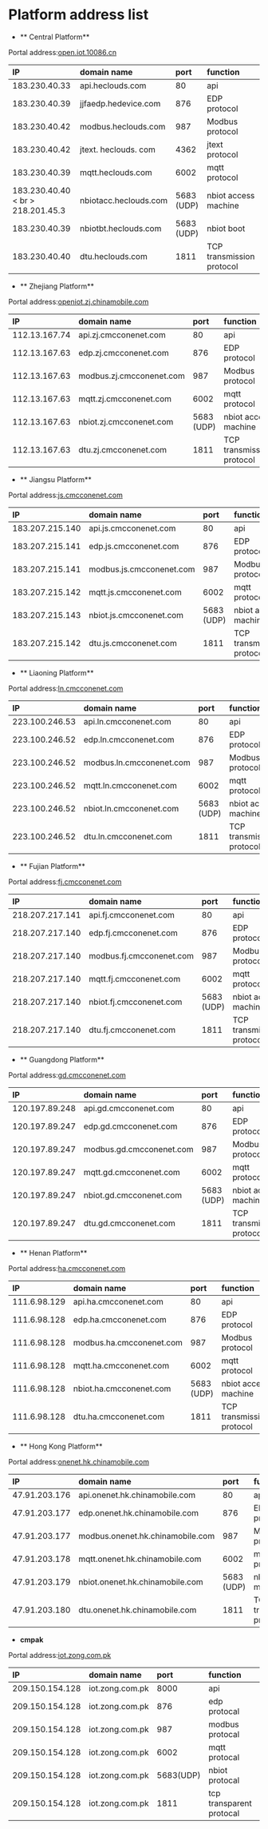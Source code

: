 # Platform address list

- ** Central Platform**

Portal address:[open.iot.10086.cn](https://open.iot.10086.cn)

| IP | domain name | port | function|
|:-|:-|:-|:-|
|183.230.40.33|api.heclouds.com|80|api|
| 183.230.40.39 | jjfaedp.hedevice.com | 876 | EDP protocol|
| 183.230.40.42 | modbus.heclouds.com | 987 | Modbus protocol|
| 183.230.40.42 | jtext. heclouds. com | 4362 | jtext protocol|
| 183.230.40.39 | mqtt.heclouds.com | 6002 | mqtt protocol|
| 183.230.40.40 < br > 218.201.45.3 | nbiotacc.heclouds.com | 5683 (UDP) | nbiot access machine|
| 183.230.40.39 | nbiotbt.heclouds.com | 5683 (UDP) | nbiot boot|
| 183.230.40.40 | dtu.heclouds.com | 1811 | TCP transmission protocol|

- ** Zhejiang Platform**

Portal address:[openiot.zj.chinamobile.com](http://openiot.zj.chinamobile.com)

| IP | domain name | port | function|
|:-|:-|:-|:-|
|112.13.167.74| api.zj.cmcconenet.com|  80  |api|
| 112.13.167.63 | edp.zj.cmcconenet.com | 876 | EDP protocol|
| 112.13.167.63 | modbus.zj.cmcconenet.com | 987 | Modbus protocol|
| 112.13.167.63 | mqtt.zj.cmcconenet.com | 6002 | mqtt protocol
| 112.13.167.63 | nbiot.zj.cmcconenet.com | 5683 (UDP) | nbiot access machine|
| 112.13.167.63 | dtu.zj.cmcconenet.com | 1811 | TCP transmission protocol|

- ** Jiangsu Platform**

Portal address:[js.cmcconenet.com](http://js.cmcconenet.com)

| IP | domain name | port | function|
|:-|:-|:-|:-|
|183.207.215.140|   api.js.cmcconenet.com|  80  |api|
| 183.207.215.141 | edp.js.cmcconenet.com | 876 | EDP protocol|
| 183.207.215.141 | modbus.js.cmcconenet.com | 987 | Modbus protocol|
| 183.207.215.142 | mqtt.js.cmcconenet.com | 6002 | mqtt protocol|
| 183.207.215.143 | nbiot.js.cmcconenet.com | 5683 (UDP) | nbiot access machine|
| 183.207.215.142 | dtu.js.cmcconenet.com | 1811 | TCP transmission protocol|

- ** Liaoning Platform**

Portal address:[ln.cmcconenet.com](http://ln.cmcconenet.com)

| IP | domain name | port | function|
|:-|:-|:-|:-|
|223.100.246.53|    api.ln.cmcconenet.com|  80| api|
| 223.100.246.52 | edp.ln.cmcconenet.com | 876 | EDP protocol|
| 223.100.246.52 | modbus.ln.cmcconenet.com | 987 | Modbus protocol|
| 223.100.246.52 | mqtt.ln.cmcconenet.com | 6002 | mqtt protocol|
| 223.100.246.52 | nbiot.ln.cmcconenet.com | 5683 (UDP) | nbiot access machine|
| 223.100.246.52 | dtu.ln.cmcconenet.com | 1811 | TCP transmission protocol|

- ** Fujian Platform**

Portal address:[fj.cmcconenet.com](http://fj.cmcconenet.com)

| IP | domain name | port | function|
|:-|:-|:-|:-|
|218.207.217.141|   api.fj.cmcconenet.com|  80| api|
| 218.207.217.140 | edp.fj.cmcconenet.com | 876 | EDP protocol|
| 218.207.217.140 | modbus.fj.cmcconenet.com | 987 | Modbus protocol|
| 218.207.217.140 | mqtt.fj.cmcconenet.com | 6002 | mqtt protocol|
| 218.207.217.140 | nbiot.fj.cmcconenet.com | 5683 (UDP) | nbiot access machine|
| 218.207.217.140 | dtu.fj.cmcconenet.com | 1811 | TCP transmission protocol|

- ** Guangdong Platform**

Portal address:[gd.cmcconenet.com](http://gd.cmcconenet.com)

| IP | domain name | port | function|
|:-|:-|:-|:-|
|120.197.89.248|    api.gd.cmcconenet.com   |80 |api|
| 120.197.89.247 | edp.gd.cmcconenet.com | 876 | EDP protocol|
| 120.197.89.247 | modbus.gd.cmcconenet.com | 987 | Modbus protocol|
| 120.197.89.247 | mqtt.gd.cmcconenet.com | 6002 | mqtt protocol|
| 120.197.89.247 | nbiot.gd.cmcconenet.com | 5683 (UDP) | nbiot access machine|
| 120.197.89.247 | dtu.gd.cmcconenet.com | 1811 | TCP transmission protocol|

- ** Henan Platform**

Portal address:[ha.cmcconenet.com](http://ha.cmcconenet.com)

| IP | domain name | port | function|
|:-|:-|:-|:-|
|111.6.98.129|  api.ha.cmcconenet.com|  80| api|
| 111.6.98.128 | edp.ha.cmcconenet.com | 876 | EDP protocol|
| 111.6.98.128 | modbus.ha.cmcconenet.com | 987 | Modbus protocol|
| 111.6.98.128 | mqtt.ha.cmcconenet.com | 6002 | mqtt protocol|
| 111.6.98.128 | nbiot.ha.cmcconenet.com | 5683 (UDP) | nbiot access machine|
| 111.6.98.128 | dtu.ha.cmcconenet.com | 1811 | TCP transmission protocol|

- ** Hong Kong Platform**

Portal address:[onenet.hk.chinamobile.com](http://onenet.hk.chinamobile.com)

| IP | domain name | port | function|
|:-|:-|:-|:-|
|47.91.203.176| api.onenet.hk.chinamobile.com|  80| api|
| 47.91.203.177 | edp.onenet.hk.chinamobile.com | 876 | EDP protocol|
| 47.91.203.177 | modbus.onenet.hk.chinamobile.com | 987 | Modbus protocol|
| 47.91.203.178 | mqtt.onenet.hk.chinamobile.com | 6002 | mqtt protocol|
| 47.91.203.179 | nbiot.onenet.hk.chinamobile.com | 5683 (UDP) | nbiot access machine|
| 47.91.203.180 | dtu.onenet.hk.chinamobile.com | 1811 | TCP transmission protocol|

- **cmpak**

Portal address:[iot.zong.com.pk](http://iot.zong.com.pk)

| IP | domain name | port | function|
|:-|:-|:-|:-|
|209.150.154.128|   iot.zong.com.pk|    8000|   api|
|209.150.154.128|   iot.zong.com.pk|    876|    edp protocal|
|209.150.154.128|   iot.zong.com.pk|        987 |modbus protocal|
|209.150.154.128|   iot.zong.com.pk|        6002|   mqtt protocal |
|209.150.154.128|   iot.zong.com.pk|        5683(UDP)|  nbiot protocal|
|209.150.154.128|   iot.zong.com.pk|        1811|   tcp transparent protocal|